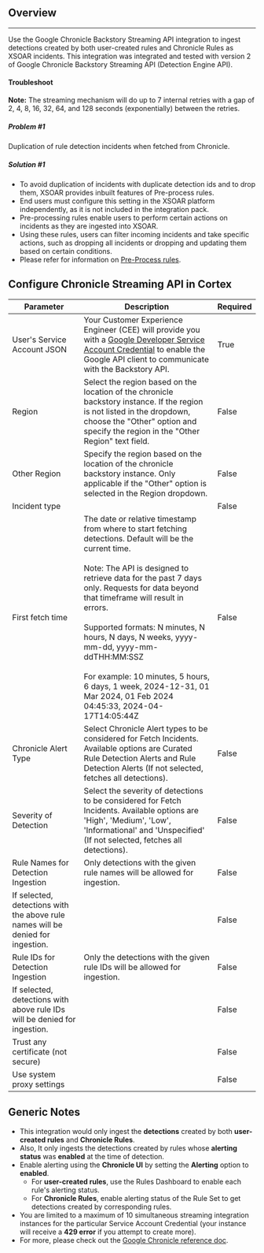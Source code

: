 ## Overview

---

Use the Google Chronicle Backstory Streaming API integration to ingest detections created by both user-created rules and Chronicle Rules as XSOAR incidents.
This integration was integrated and tested with version 2 of Google Chronicle Backstory Streaming API (Detection Engine API).

#### Troubleshoot

**Note:** The streaming mechanism will do up to 7 internal retries with a gap of 2, 4, 8, 16, 32, 64, and 128 seconds (exponentially) between the retries.

##### Problem #1

Duplication of rule detection incidents when fetched from Chronicle.

##### Solution #1

- To avoid duplication of incidents with duplicate detection ids and to drop them, XSOAR provides inbuilt features of Pre-process rules.
- End users must configure this setting in the XSOAR platform independently, as it is not included in the integration pack.
- Pre-processing rules enable users to perform certain actions on incidents as they are ingested into XSOAR.
- Using these rules, users can filter incoming incidents and take specific actions, such as dropping all incidents or dropping and updating them based on certain conditions.
- Please refer for information on [Pre-Process rules](https://xsoar.pan.dev/docs/incidents/incident-pre-processing#:~:text=Creating%20Rules&text=Navigate%20to%20Settings%20%3E%20Integrations%20%3E%20Pre,viewing%20the%20list%20of%20rules).

## Configure Chronicle Streaming API in Cortex


| **Parameter** | **Description** | **Required** |
| --- | --- | --- |
| User's Service Account JSON | Your Customer Experience Engineer (CEE) will provide you with a [Google Developer Service Account Credential](https://developers.google.com/identity/protocols/OAuth2#serviceaccount) to enable the Google API client to communicate with the Backstory API. | True |
| Region | Select the region based on the location of the chronicle backstory instance. If the region is not listed in the dropdown, choose the "Other" option and specify the region in the "Other Region" text field. | False |
| Other Region | Specify the region based on the location of the chronicle backstory instance. Only applicable if the "Other" option is selected in the Region dropdown. | False |
| Incident type |  | False |
| First fetch time | The date or relative timestamp from where to start fetching detections. Default will be the current time.<br/><br/>Note: The API is designed to retrieve data for the past 7 days only. Requests for data beyond that timeframe will result in errors.<br/><br/>Supported formats: N minutes, N hours, N days, N weeks, yyyy-mm-dd, yyyy-mm-ddTHH:MM:SSZ<br/><br/>For example: 10 minutes, 5 hours, 6 days, 1 week, 2024-12-31, 01 Mar 2024, 01 Feb 2024 04:45:33, 2024-04-17T14:05:44Z | False |
| Chronicle Alert Type | Select Chronicle Alert types to be considered for Fetch Incidents. Available options are Curated Rule Detection Alerts and Rule Detection Alerts \(If not selected, fetches all detections\). | False |
| Severity of Detection | Select the severity of detections to be considered for Fetch Incidents. Available options are 'High', 'Medium', 'Low', 'Informational' and 'Unspecified' \(If not selected, fetches all detections\). | False |
| Rule Names for Detection Ingestion | Only detections with the given rule names will be allowed for ingestion. | False |
| If selected, detections with the above rule names will be denied for ingestion. |  | False |
| Rule IDs for Detection Ingestion | Only the detections with the given rule IDs will be allowed for ingestion. | False |
| If selected, detections with above rule IDs will be denied for ingestion. |  | False |
| Trust any certificate (not secure) |  | False |
| Use system proxy settings |  | False |


## Generic Notes

- This integration would only ingest the **detections** created by both **user-created rules** and **Chronicle Rules**.
- Also, It only ingests the detections created by rules whose **alerting status** was **enabled** at the time of detection.
- Enable alerting using the **Chronicle UI** by setting the **Alerting** option to **enabled**.
  - For **user-created rules**, use the Rules Dashboard to enable each rule's alerting status.
  - For **Chronicle Rules**, enable alerting status of the Rule Set to get detections created by corresponding rules.
- You are limited to a maximum of 10 simultaneous streaming integration instances for the particular Service Account Credential (your instance will receive a **429 error** if you attempt to create more).
- For more, please check out the [Google Chronicle reference doc](https://cloud.google.com/chronicle/docs/reference/detection-engine-api#streamdetectionalerts).